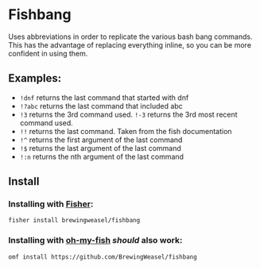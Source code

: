 # Fishbang

Uses abbreviations in order to replicate the various bash bang commands.
This has the advantage of replacing everything inline, so you can be more confident in using them.

## Examples:
-  ``!dnf`` returns the last command that started with dnf
- ``!?abc`` returns the last command that included abc
- ``!3`` returns the 3rd command used. ``!-3`` returns the 3rd most recent command used.
- ``!!`` returns the last command. Taken from the fish documentation
- ``!^`` returns the first argument of the last command
- ``!$`` returns the last argument of the last command
- ``!:n`` returns the nth argument of the last command

## Install


### Installing with [Fisher](https://github.com/jorgebucaran/fisher):

```fish
fisher install brewingweasel/fishbang
```

### Installing with [oh-my-fish](https://github.com/oh-my-fish/oh-my-fish) *should* also work:

```fish
omf install https://github.com/BrewingWeasel/fishbang
```
